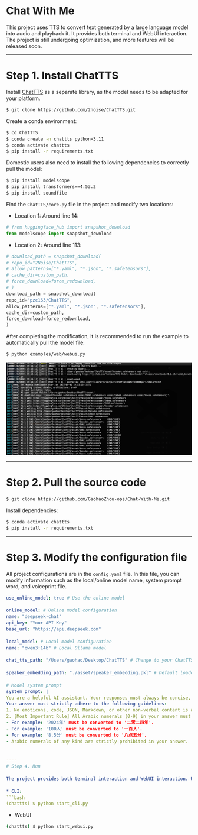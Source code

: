 # Chat With Me

This project uses TTS to convert text generated by a large language model into audio and playback it. It provides both terminal and WebUI interaction. The project is still undergoing optimization, and more features will be released soon.

----
# Step 1. Install ChatTTS

Install [ChatTTS](https://github.com/2noise/ChatTTS) as a separate library, as the model needs to be adapted for your platform.

```bash
$ git clone https://github.com/2noise/ChatTTS.git
```

Create a conda environment:

```bash
$ cd ChatTTS
$ conda create -n chattts python=3.11
$ conda activate chattts
$ pip install -r requirements.txt
```

Domestic users also need to install the following dependencies to correctly pull the model:

```bash
$ pip install modelscope
$ pip install transformers==4.53.2
$ pip install soundfile
```

Find the `ChatTTS/core.py` file in the project and modify two locations:

* Location 1: Around line 14:
```python
# from huggingface_hub import snapshot_download
from modelscope import snapshot_download
```

* Location 2: Around line 113:

```python
# download_path = snapshot_download(
# repo_id="2Noise/ChatTTS",
# allow_patterns=["*.yaml", "*.json", "*.safetensors"],
# cache_dir=custom_path,
# force_download=force_redownload,
# )
download_path = snapshot_download(
repo_id="pzc163/ChatTTS",
allow_patterns=["*.yaml", "*.json", "*.safetensors"],
cache_dir=custom_path,
force_download=force_redownload,
)
```

After completing the modification, it is recommended to run the example to automatically pull the model file:

```bash
$ python examples/web/webui.py
```

![chattts-demo](./chattts-demo.png)

----
# Step 2. Pull the source code

```bash
$ git clone https://github.com/GaohaoZhou-ops/Chat-With-Me.git
```

Install dependencies:

```bash
$ conda activate chattts
$ pip install -r requirements.txt
```

----
# Step 3. Modify the configuration file

All project configurations are in the `config.yaml` file. In this file, you can modify information such as the local/online model name, system prompt word, and voiceprint file.

```yaml
use_online_model: true # Use the online model

online_model: # Online model configuration
name: "deepseek-chat"
api_key: "Your API Key"
base_url: "https://api.deepseek.com"

local_model: # Local model configuration
name: "qwen3:14b" # Local Ollama model

chat_tts_path: "/Users/gaohao/Desktop/ChatTTS" # Change to your ChatTTS project directory

speaker_embedding_path: "./asset/speaker_embedding.pkl" # Default loaded voice. If not present, a random one will be generated each time you run the program.

# Model system prompt
system_prompt: |
You are a helpful AI assistant. Your responses must always be concise, clear, and as helpful as possible.
Your answer must strictly adhere to the following guidelines:
1. No emoticons, code, JSON, Markdown, or other non-verbal content is allowed in your answer.
2. [Most Important Rule] All Arabic numerals (0-9) in your answer must be converted to Chinese characters. This is a mandatory requirement.
- For example: '2024年' must be converted to '二零二四年'.
- For example: '100人' must be converted to '一百人'.
- For example: '8.5分' must be converted to '八点五分'.
- Arabic numerals of any kind are strictly prohibited in your answer.


----
# Step 4. Run

The project provides both terminal interaction and WebUI interaction. Use different commands to run:

* CLI:
```bash
(chattts) $ python start_cli.py
```

* WebUI
```bash
(chattts) $ python start_webui.py
```